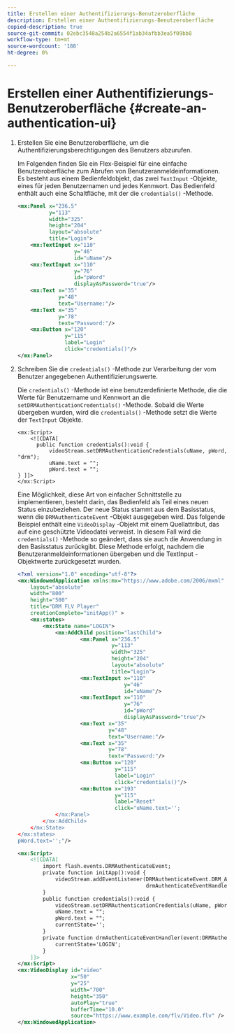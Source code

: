 ```yaml
---
title: Erstellen einer Authentifizierungs-Benutzeroberfläche
description: Erstellen einer Authentifizierungs-Benutzeroberfläche
copied-description: true
source-git-commit: 02ebc3548a254b2a6554f1ab34afbb3ea5f09bb8
workflow-type: tm+mt
source-wordcount: '188'
ht-degree: 0%

---
```


# Erstellen einer Authentifizierungs-Benutzeroberfläche {#create-an-authentication-ui}

1. Erstellen Sie eine Benutzeroberfläche, um die Authentifizierungsberechtigungen des Benutzers abzurufen.

   Im Folgenden finden Sie ein Flex-Beispiel für eine einfache Benutzeroberfläche zum Abrufen von Benutzeranmeldeinformationen. Es besteht aus einem Bedienfeldobjekt, das zwei `TextInput` -Objekte, eines für jeden Benutzernamen und jedes Kennwort. Das Bedienfeld enthält auch eine Schaltfläche, mit der die `credentials()` -Methode.

   ```xml
   <mx:Panel x="236.5"  
             y="113"  
             width="325"  
             height="204"  
             layout="absolute"  
             title="Login">  
       <mx:TextInput x="110"  
                     y="46"  
                     id="uName"/>  
       <mx:TextInput x="110"  
                     y="76"  
                     id="pWord"  
                     displayAsPassword="true"/>  
       <mx:Text x="35"  
                y="48"  
                text="Username:"/>  
       <mx:Text x="35"  
                y="78"  
                text="Password:"/>  
       <mx:Button x="120"  
                  y="115"  
                  label="Login"  
                  click="credentials()"/>  
   </mx:Panel>  
   ```

1. Schreiben Sie die `credentials()` -Methode zur Verarbeitung der vom Benutzer angegebenen Authentifizierungswerte.

   Die `credentials()` -Methode ist eine benutzerdefinierte Methode, die die Werte für Benutzername und Kennwort an die `setDRMAuthenticationCredentials()` -Methode. Sobald die Werte übergeben wurden, wird die `credentials()` -Methode setzt die Werte der `TextInput` Objekte.

   ```
   <mx:Script> 
       <![CDATA[ 
         public function credentials():void { 
             videoStream.setDRMAuthenticationCredentials(uName, pWord, "drm"); 
             uName.text = ""; 
             pWord.text = ""; 
   } ]]> 
   </mx:Script> 
   ```

   Eine Möglichkeit, diese Art von einfacher Schnittstelle zu implementieren, besteht darin, das Bedienfeld als Teil eines neuen Status einzubeziehen. Der neue Status stammt aus dem Basisstatus, wenn die `DRMAuthenticateEvent` -Objekt ausgegeben wird. Das folgende Beispiel enthält eine `VideoDisplay` -Objekt mit einem Quellattribut, das auf eine geschützte Videodatei verweist. In diesem Fall wird die `credentials()` -Methode so geändert, dass sie auch die Anwendung in den Basisstatus zurückgibt. Diese Methode erfolgt, nachdem die Benutzeranmeldeinformationen übergeben und die TextInput -Objektwerte zurückgesetzt wurden.

   ```xml
   <?xml version="1.0" encoding="utf-8"?> 
   <mx:WindowedApplication xmlns:mx="https://www.adobe.com/2006/mxml" 
       layout="absolute" 
       width="800" 
       height="500" 
       title="DRM FLV Player" 
       creationComplete="initApp()" > 
       <mx:states> 
           <mx:State name="LOGIN"> 
               <mx:AddChild position="lastChild"> 
                       <mx:Panel x="236.5"  
                                 y="113"  
                                 width="325"  
                                 height="204"  
                                 layout="absolute"  
                                 title="Login"> 
                       <mx:TextInput x="110"  
                                     y="46"  
                                     id="uName"/> 
                       <mx:TextInput x="110"  
                                     y="76"  
                                     id="pWord"  
                                     displayAsPassword="true"/> 
                       <mx:Text x="35"  
                                y="48"  
                                text="Username:"/> 
                       <mx:Text x="35"  
                                y="78"  
                                text="Password:"/> 
                       <mx:Button x="120"  
                                  y="115"  
                                  label="Login"  
                                  click="credentials()"/> 
                       <mx:Button x="193"  
                                  y="115"  
                                  label="Reset"  
                                  click="uName.text=''; 
               </mx:Panel> 
           </mx:AddChild> 
       </mx:State> 
   </mx:states> 
   pWord.text='';"/> 
   
   <mx:Script> 
       <![CDATA[ 
           import flash.events.DRMAuthenticateEvent; 
           private function initApp():void { 
               videoStream.addEventListener(DRMAuthenticateEvent.DRM_AUTHENTICATE, 
                                            drmAuthenticateEventHandler); 
           } 
           public function credentials():void { 
               videoStream.setDRMAuthenticationCredentials(uName, pWord, "drm"); 
               uName.text = ""; 
               pWord.text = ""; 
               currentState=''; 
           } 
           private function drmAuthenticateEventHandler(event:DRMAuthenticateEvent):void { 
               currentState='LOGIN'; 
           } 
       ]]> 
   </mx:Script> 
   <mx:VideoDisplay id="video"  
                    x="50"  
                    y="25"  
                    width="700"  
                    height="350" 
                    autoPlay="true" 
                    bufferTime="10.0" 
                    source="https://www.example.com/flv/Video.flv" /> 
   </mx:WindowedApplication> 
   ```
